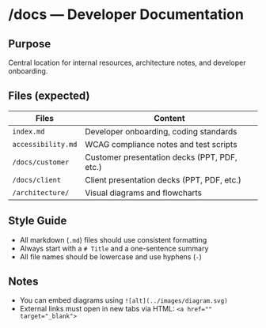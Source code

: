 # /docs — Developer Documentation

## Purpose

Central location for internal resources, architecture notes, and developer onboarding.

## Files (expected)

| Files              | Content                                     |
|--------------------|---------------------------------------------|
| `index.md`         | Developer onboarding, coding standards      |
| `accessibility.md` | WCAG compliance notes and test scripts      |
| `/docs/customer`   | Customer presentation decks (PPT, PDF, etc.)|
| `/docs/client`     | Client presentation decks (PPT, PDF, etc.)  |
| `/architecture/`   | Visual diagrams and flowcharts              |

## Style Guide

- All markdown (`.md`) files should use consistent formatting
- Always start with a `# Title` and a one-sentence summary
- All file names should be lowercase and use hyphens (`-`)

## Notes

- You can embed diagrams using `![alt](../images/diagram.svg)`
- External links must open in new tabs via HTML: `<a href="" target="_blank">`
